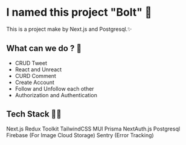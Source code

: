 
# I named this project "Bolt" 🚀 

This is a project make by Next.js and Postgresql.✨

## What can we do ? 🚀

 - CRUD Tweet
 - React and Unreact
 - CURD Comment
 - Create Account
 - Follow and Unfollow each other
 - Authorization and Authentication

## Tech Stack 👨‍💻
Next.js
Redux Toolkit
TailwindCSS
MUI 
Prisma
NextAuth.js 
Postgresql 
Firebase (For Image Cloud Storage) 
Sentry (Error Tracking)
